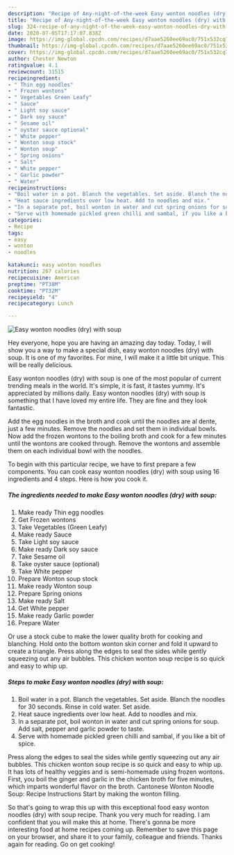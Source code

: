 ```yaml
---
description: "Recipe of Any-night-of-the-week Easy wonton noodles (dry) with soup"
title: "Recipe of Any-night-of-the-week Easy wonton noodles (dry) with soup"
slug: 324-recipe-of-any-night-of-the-week-easy-wonton-noodles-dry-with-soup
date: 2020-07-05T17:17:07.838Z
image: https://img-global.cpcdn.com/recipes/d7aae5260ee69ac0/751x532cq70/easy-wonton-noodles-dry-with-soup-recipe-main-photo.jpg
thumbnail: https://img-global.cpcdn.com/recipes/d7aae5260ee69ac0/751x532cq70/easy-wonton-noodles-dry-with-soup-recipe-main-photo.jpg
cover: https://img-global.cpcdn.com/recipes/d7aae5260ee69ac0/751x532cq70/easy-wonton-noodles-dry-with-soup-recipe-main-photo.jpg
author: Chester Newton
ratingvalue: 4.1
reviewcount: 31515
recipeingredient:
- " Thin egg noodles"
- " Frozen wontons"
- " Vegetables Green Leafy"
- " Sauce"
- " Light soy sauce"
- " Dark soy sauce"
- " Sesame oil"
- " oyster sauce optional"
- " White pepper"
- " Wonton soup stock"
- " Wonton soup"
- " Spring onions"
- " Salt"
- " White pepper"
- " Garlic powder"
- " Water"
recipeinstructions:
- "Boil water in a pot. Blanch the vegetables. Set aside. Blanch the noodles for 30 seconds. Rinse in cold water. Set aside."
- "Heat sauce ingredients over low heat. Add to noodles and mix."
- "In a separate pot, boil wonton in water and cut spring onions for soup. Add salt, pepper and garlic powder to taste."
- "Serve with homemade pickled green chilli and sambal, if you like a bit of spice."
categories:
- Recipe
tags:
- easy
- wonton
- noodles

katakunci: easy wonton noodles 
nutrition: 267 calories
recipecuisine: American
preptime: "PT38M"
cooktime: "PT32M"
recipeyield: "4"
recipecategory: Lunch

---
```



![Easy wonton noodles (dry) with soup](https://img-global.cpcdn.com/recipes/d7aae5260ee69ac0/751x532cq70/easy-wonton-noodles-dry-with-soup-recipe-main-photo.jpg)

Hey everyone, hope you are having an amazing day today. Today, I will show you a way to make a special dish, easy wonton noodles (dry) with soup. It is one of my favorites. For mine, I will make it a little bit unique. This will be really delicious.

Easy wonton noodles (dry) with soup is one of the most popular of current trending meals in the world. It's simple, it is fast, it tastes yummy. It's appreciated by millions daily. Easy wonton noodles (dry) with soup is something that I have loved my entire life. They are fine and they look fantastic.

Add the egg noodles in the broth and cook until the noodles are al dente, just a few minutes. Remove the noodles and set them in individual bowls. Now add the frozen wontons to the boiling broth and cook for a few minutes until the wontons are cooked through. Remove the wontons and assemble them on each individual bowl with the noodles.


To begin with this particular recipe, we have to first prepare a few components. You can cook easy wonton noodles (dry) with soup using 16 ingredients and 4 steps. Here is how you cook it.

<!--inarticleads1-->

##### The ingredients needed to make Easy wonton noodles (dry) with soup:

1. Make ready  Thin egg noodles
1. Get  Frozen wontons
1. Take  Vegetables (Green Leafy)
1. Make ready  Sauce
1. Take  Light soy sauce
1. Make ready  Dark soy sauce
1. Take  Sesame oil
1. Take  oyster sauce (optional)
1. Take  White pepper
1. Prepare  Wonton soup stock
1. Make ready  Wonton soup
1. Prepare  Spring onions
1. Make ready  Salt
1. Get  White pepper
1. Make ready  Garlic powder
1. Prepare  Water


Or use a stock cube to make the lower quality broth for cooking and blanching. Hold onto the bottom wonton skin corner and fold it upward to create a triangle. Press along the edges to seal the sides while gently squeezing out any air bubbles. This chicken wonton soup recipe is so quick and easy to whip up. 

<!--inarticleads2-->

##### Steps to make Easy wonton noodles (dry) with soup:

1. Boil water in a pot. Blanch the vegetables. Set aside. Blanch the noodles for 30 seconds. Rinse in cold water. Set aside.
1. Heat sauce ingredients over low heat. Add to noodles and mix.
1. In a separate pot, boil wonton in water and cut spring onions for soup. Add salt, pepper and garlic powder to taste.
1. Serve with homemade pickled green chilli and sambal, if you like a bit of spice.


Press along the edges to seal the sides while gently squeezing out any air bubbles. This chicken wonton soup recipe is so quick and easy to whip up. It has lots of healthy veggies and is semi-homemade using frozen wontons. First, you boil the ginger and garlic in the chicken broth for five minutes, which imparts wonderful flavor on the broth. Cantonese Wonton Noodle Soup: Recipe Instructions Start by making the wonton filling. 

So that's going to wrap this up with this exceptional food easy wonton noodles (dry) with soup recipe. Thank you very much for reading. I am confident that you will make this at home. There's gonna be more interesting food at home recipes coming up. Remember to save this page on your browser, and share it to your family, colleague and friends. Thanks again for reading. Go on get cooking!
